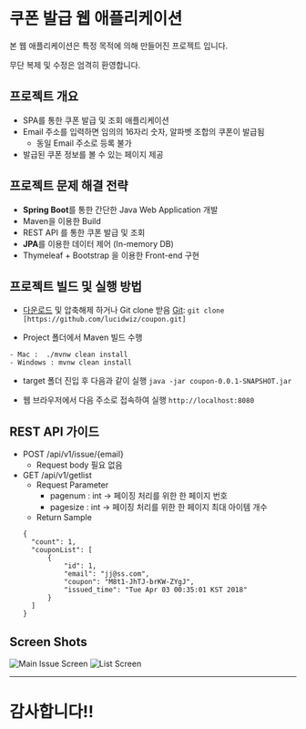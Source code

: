 # 쿠폰 발급 웹 애플리케이션

본 웹 애플리케이션은 특정 목적에 의해 만들어진 프로젝트 입니다.

무단 복제 및 수정은 엄격히 환영합니다.

## 프로젝트 개요
* SPA를 통한 쿠폰 발급 및 조회 애플리케이션
* Email 주소를 입력하면 임의의 16자리 숫자, 알파벳 조합의 쿠폰이 발급됨
  - 동일 Email 주소로 등록 불가
* 발급된 쿠폰 정보를 볼 수 있는 페이지 제공




## 프로젝트 문제 해결 전략

* **Spring Boot**를 통한 간단한 Java Web Application 개발
* Maven을 이용한 Build
* REST API 를 통한 쿠폰 발급 및 조회
* **JPA**를 이용한 데이터 제어 (In-memory DB)
* Thymeleaf + Bootstrap 을 이용한 Front-end 구현

## 프로젝트 빌드 및 실행 방법
* [다운로드](https://github.com/lucidwiz/coupon/archive/master.zip) 및 압축해제 하거나 Git clone 받음 [Git](https://spring.io/understanding/Git): `git clone  [https://github.com/lucidwiz/coupon.git]`

* Project 폴더에서 Maven 빌드 수행
```
- Mac :  ./mvnw clean install
- Windows : mvnw clean install
```
* target 폴더 진입 후 다음과 같이 실행
``` java -jar coupon-0.0.1-SNAPSHOT.jar ```

* 웹 브라우저에서 다음 주소로 접속하여 실행
``` http://localhost:8080 ```

## REST API 가이드
* POST /api/v1/issue/{email}
  - Request body 필요 없음
* GET /api/v1/getlist
   - Request Parameter 
     - pagenum : int -> 페이징 처리를 위한 한 페이지 번호
     - pagesize : int -> 페이징 처리를 위한 한 페이지 최대 아이템 개수
  - Return Sample
  ```
  {
    "count": 1,
    "couponList": [
        {
            "id": 1,
            "email": "jj@ss.com",
            "coupon": "M8t1-JhTJ-brKW-ZYgJ",
            "issued_time": "Tue Apr 03 00:35:01 KST 2018"
        }
    ]
  }
  ```

## Screen Shots
![Main Issue Screen](https://github.com/lucidwiz/coupon/blob/master/1.png)
![List Screen](https://github.com/lucidwiz/coupon/blob/master/2.png)


----------


# 감사합니다!!
